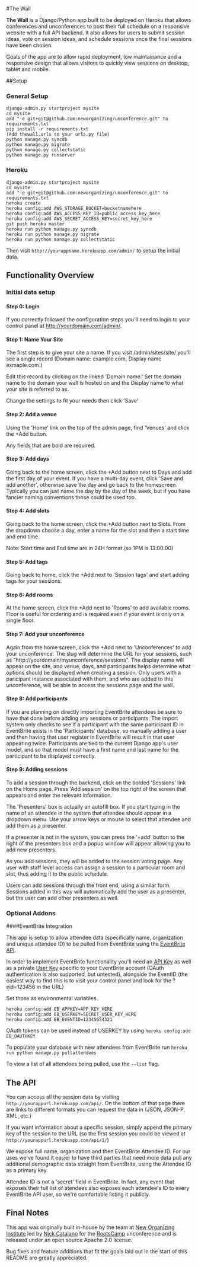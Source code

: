 #The Wall

**The Wall** is a Django/Python app built to be deployed on Heroku that allows conferences and unconferences to post their full schedule on a responsive website with a full API backend.  It also allows for users to submit session ideas, vote on session ideas, and schedule sessions once the final sessions have been chosen.

Goals of the app are to allow rapid deployment, low maintainance and a responsive design that allows visitors to quickly view sessions on desktop, tablet and mobile.

##Setup

### General Setup

    django-admin.py startproject mysite
    cd mysite
    add "-e git+git@github.com:neworganizing/unconference.git" to requirements.txt
    pip install -r requirements.txt
    (Add thewall.urls to your urls.py file)
    python manage.py syncdb
    python manage.py migrate
    python manage.py collectstatic
    python manage.py runserver
    
### Heroku

    django-admin.py startproject mysite
    cd mysite
    add "-e git+git@github.com:neworganizing/unconference.git" to requirements.txt
    heroku create
    heroku config:add AWS_STORAGE_BUCKET=bucketnamehere
    heroku config:add AWS_ACCESS_KEY_ID=public_access_key_here
    heroku config:add AWS_SECRET_ACCESS_KEY=secret_key_here
    git push heroku master
    heroku run python manage.py syncdb
    heroku run python manage.py migrate
    heroku run python manage.py collectstatic

Then visit `http://yourappname.herokuapp.com/admin/` to setup the initial data.

## Functionality Overview

### Initial data setup

#### Step 0: Login
If you correctly followed the configuration steps you'll need to login to your control panel at http://yourdomain.com/admin/.

#### Step 1: Name Your Site
The first step is to give your site a name. If you visit /admin/sites/site/ you'll see a single record (Domain name: example.com, Display name exmaple.com.)

Edit this record by clicking on the linked 'Domain name.' Set the domain name to the domain your wall is hosted on and the Display name to what your site is referred to as.

Change the settings to fit your needs then click 'Save'

#### Step 2: Add a venue
Using the 'Home' link on the top of the admin page, find 'Venues' and click the +Add button.

Any fields that are bold are required.

#### Step 3: Add days
Going back to the home screen, click the +Add button next to Days and add the first day of your event. If you have a multi-day event, click 'Save and add another', otherwise save the day and go back to the homescreen.  Typically you can just name the day by the day of the week, but if you have fancier naming conventions those could be used too.

#### Step 4: Add slots
Going back to the home screen, click the +Add button next to Slots. From the dropdown choose a day, enter a name for the slot and then a start time and end time.

Note: Start time and End time are in 24H format (so 1PM is 13:00:00)

#### Step 5: Add tags
Going back to home, click the +Add next to 'Session tags' and start adding tags for your sessions.

#### Step 6: Add rooms
At the home screen, click the +Add next to 'Rooms' to add available rooms. Floor is useful for ordering and is required even if your event is only on a single floor.

#### Step 7: Add your unconference

Again from the home screen, click the +Add next to 'Unconferences' to add your unconference.  The slug will determine the URL for your sessions, such as "http://yourdomain/myunconference/sessions".  The display name will appear on the site, and venue, days, and participants helps determine what options should be displayed when creating a session.  Only users with a paricipant instance associated with them, and who are added to this unconference, will be able to access the sessions page and the wall.

#### Step 8: Add participants
If you are planning on directly importing EventBrite attendees be sure to have that done before adding any sessions or participants. The import system only checks to see if a participant with the same participant ID in EventBrite exists in the 'Participants' database, so manually adding a user and then having that user register in EventBrite will result in that user appearing twice.  Participants are tied to the current Django app's user model, and so that model must have a first name and last name for the participant to be displayed correctly.

#### Step 9: Adding sessions

To add a session through the backend, click on the bolded 'Sessions' link on the Home page. Press 'Add session' on the top right of the screen that appears and enter the relevant information.

The 'Presenters' box is actually an autofill box. If you start typing in the name of an attendee in the system that attendee should appear in a dropdown menu. Use your arrow keys or mouse to select that attendee and add them as a presenter.

If a presenter is not in the system, you can press the '+add' button to the right of the presenters box and a popup window will appear allowing you to add new presenters.

As you add sessions, they will be added to the session voting page.  Any user with staff level access can assign a session to a particular room and slot, thus adding it to the public schedule.

Users can add sessions through the front end, using a similar form.  Sessions added in this way will automatically add the user as a presenter, but the user can add other presenters as well.

### Optional Addons

####EventBrite Integration

This app is setup to allow attendee data (specifically name, organization and unique attendee ID) to be pulled from EventBrite using the [EventBrite API](http://developer.eventbrite.com/).

In order to implement EventBrite functionality you'll need an [API Key](https://www.eventbrite.com/api/key) as well as a private [User Key](https://www.eventbrite.com/userkeyapi/) specific to your EventBrite account (OAuth authentication is also supported, but untested), alongside the EventID (the easiest way to find this is to visit your control panel and look for the ?eid=123456 in the URL)

Set those as environmental variables

    heroku config:add EB_APPKEY=APP_KEY_HERE
    heroku config:add EB_USERKEY=SECRET_USER_KEY_HERE
    heroku config:add EB_EVENTID=12345654321

OAuth tokens can be used instead of USERKEY by using `heroku config:add EB_OAUTHKEY`

To populate your database with new attendees from EventBrite run `heroku run python manage.py pullattendees`

To view a list of all attendees being pulled, use the `--list` flag.

## The API
You can access all the session data by visiting `http://yourappurl.herokuapp.com/api/`. On the bottom of that page there are links to different formats you can request the data in (JSON, JSON-P, XML, etc.)

If you want information about a specific session, simply append the primary key of the session to the URL (so the first session you could be viewed at `http://yourappurl.herokuapp.com/api/1/`)

We expose full name, organization and then EventBrite Attendee ID. For our uses we've found it easier to have third parties that need more data pull any additional demographic data straight from EventBrite, using the Attendee ID as a primary key.

Attendee ID is not a 'secret' field in EventBrite. In fact, any event that exposes their full list of atendees also exposes each attendee's ID to every EventBrite API user, so we're comfortable listing it publicly.

## Final Notes

This app was originally built in-house by the team at [New Organizing Institute](http://neworganizing.com/) led by [Nick Catalano](https://github.com/nickcatal) for the [RootsCamp](http://rootscamp.org/) unconference and is released under an open source Apache 2.0 license.

Bug fixes and feature additions that fit the goals laid out in the start of this README are greatly appreciated.
